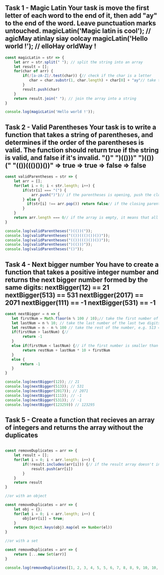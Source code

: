 ## Task 1 - Magic Latin Your task is move the first letter of each word to the end of it, then add "ay" to the end of the word. Leave punctuation marks untouched. magicLatin('Magic latin is cool'); // agicMay atinlay siay oolcay magicLatin('Hello world !'); // elloHay orldWay !

~~~js
const magicLatin = str => {
    let arr = str.split(" "); // split the string into an array
    let result = [];
    for(char of arr) {
        if(/[a-zA-Z]/.test(char)) {// check if the char is a letter
           char = char.substr(1, char.length) + char[0] + "ay"// take the first letter and add it to the end of the word
        }
        result.push(char)
    }
    return result.join(" "); // join the array into a string
}

console.log(magicLatin('Hello world !')); 
~~~

## Task 2 - Valid Parentheses Your task is to write a function that takes a string of parentheses, and determines if the order of the parentheses is valid. The function should return true if the string is valid, and false if it's invalid. "()" ")(()))" ")(())(" "(())((()())())" => true => true => false => false

~~~js
const validParentheses = str => {
    let arr = [];
    for(let i = 0; i < str.length; i++) {
        if(str[i] === "(") {
            arr.push(")")// if the parentheses is opening, push the closing parentheses to the array
        } else {
          if(str[i] !== arr.pop()) return false// if the closing parentheses doesn't match the last opening parentheses, return false
        }
    }
    return arr.length === 0// if the array is empty, it means that all the parentheses are closed
}

console.log(validParentheses(")(())("));
console.log(validParentheses("(())((()())())"));
console.log(validParentheses("(())((()())())"));
console.log(validParentheses(")(()))"));
console.log(validParentheses("()"));

~~~

## Task 4 - Next bigger number You have to create a function that takes a positive integer number and returns the next bigger number formed by the same digits: nextBigger(12) == 21 nextBigger(513) == 531 nextBigger(2017) == 2071 nextBigger(111) == -1 nextBigger(531) == -1

~~~js
const nextBigger = n => {
   let firstNum = Math.floor(n % 100 / 10);// take the first number of the last two digits , e.g. 513 => 1
   let lastNum = n % 10; // take the last number of the last two digits, e.g. 513 => 3
   let restNum = n - n % 100 // take the rest of the number, e.g. 513 => 500
   if(firstNum > lastNum) {//
        return -1
   } 
   else if(firstNum < lastNum) {// if the first number is smaller than the last number, swap them
        return restNum + lastNum * 10 + firstNum
   }
   else {
       return -1
   }
}

console.log(nextBigger(12)); // 21
console.log(nextBigger(513)); // 531
console.log(nextBigger(2017)); // 2071
console.log(nextBigger(111)); // -1
console.log(nextBigger(531)); // -1
console.log(nextBigger(123259)) // 123295
~~~

## Task 5 - Create a function that recieves an array of integers and returns the array without the duplicates

~~~js

const removeDuplicates = arr => {
    let result = [];
    for(let i = 0; i < arr.length; i++) {
        if(!result.includes(arr[i])) {// if the result array doesn't include the current element, push it to the result array
            result.push(arr[i])
        }
    }
    return result
}

//or with an object

const removeDuplicates = arr => {
    let obj = {};
    for(let i = 0; i < arr.length; i++) {
        obj[arr[i]] = true;
    }
    return Object.keys(obj).map(el => Number(el))
}

//or with a set

const removeDuplicates = arr => {
    return [...new Set(arr)]
}

console.log(removeDuplicates([1, 2, 3, 4, 5, 5, 6, 7, 8, 8, 9, 10, 10, 10, 10, 10])); // [1, 2, 3, 4, 5, 6, 7, 8, 9, 10]
~~~